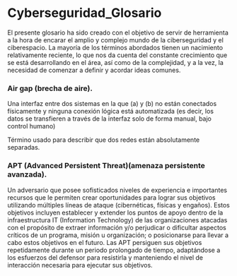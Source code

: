 # Cyberseguridad_Glosario

<p>El presente glosario ha sido creado con el objetivo de servir de herramienta a la hora de
encarar el amplio y complejo mundo de la ciberseguridad y el ciberespacio. La mayoría de los
términos abordados tienen un nacimiento relativamente reciente, lo que nos da cuenta del constante
crecimiento que se está desarrollando en el área, así como de la complejidad, y a la vez, la
necesidad de comenzar a definir y acordar ideas comunes.</p>

<h3>Air gap (brecha de aire).</h3>
<p>Una interfaz entre dos sistemas en la que (a) y (b) no están conectados físicamente y
ninguna conexión lógica está automatizada (es decir, los datos se transfieren a través de la
interfaz solo de forma manual, bajo control humano)</p>
<p>Término usado para describir que dos redes están absolutamente separadas.</p>

<h3>APT (Advanced Persistent Threat)(amenaza persistente avanzada).</h3>
<p>Un adversario que posee sofisticados niveles de experiencia e importantes recursos que le 
permiten crear oportunidades para lograr sus objetivos utilizando múltiples líneas de
ataque (cibernéticas, físicas y engaños). Estos objetivos incluyen establecer y extender los
puntos de apoyo dentro de la infraestructura IT (Information Technology) de las organizaciones atacadas con el propósito de extraer
información y/o perjudicar o dificultar aspectos críticos de un programa, misión u
organización; o posicionarse para llevar a cabo estos objetivos en el futuro. Las APT persiguen sus objetivos repetidamente durante un
periodo prolongado de tiempo, adaptándose a los esfuerzos del defensor para resistirla y
manteniendo el nivel de interacción necesaria para ejecutar sus objetivos.</p>
